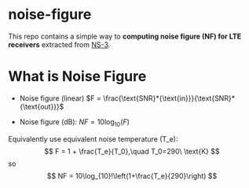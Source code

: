 # noise-figure
This repo contains a simple way to **computing noise figure (NF) for LTE receivers** extracted from [NS-3]().

# What is Noise Figure

- Noise figure (linear) $F = \frac{\text{SNR}*{\text{in}}}{\text{SNR}*{\text{out}}}$

- Noise figure (dB): $NF = 10\log_{10}(F)$

Equivalently use equivalent noise temperature (T_e):
$$
F = 1 + \frac{T_e}{T_0},\quad T_0=290\ \text{K}
$$
so
$$
NF = 10\log_{10}!\left(1+\frac{T_e}{290}\right)
$$

